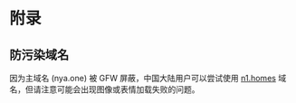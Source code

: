 # 附录

## 防污染域名

因为主域名 (nya.one) 被 GFW 屏蔽，中国大陆用户可以尝试使用 [n1.homes](https://n1.homes/) 域名，但请注意可能会出现图像或表情加载失败的问题。
